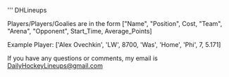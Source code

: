 ''' DHLineups

Players/Players/Goalies are in the form ["Name", "Position", Cost, "Team", "Arena", "Opponent", Start_Time, Average_Points]
  
  Example Player: ['Alex Ovechkin', 'LW', 8700, 'Was', 'Home', 'Phi', 7, 5.171]
  
If you have any questions or comments, my email is DailyHockeyLineups@gmail.com
